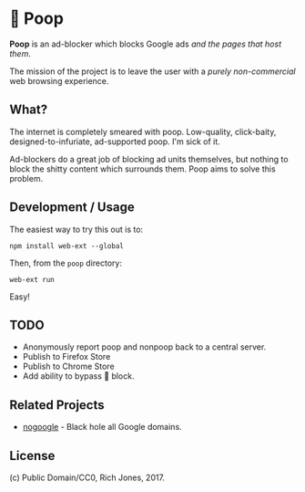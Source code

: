 # 💩 Poop

**Poop** is an ad-blocker which blocks Google ads _and the pages that host them_.

The mission of the project is to leave the user with a _purely non-commercial_ web browsing experience.

## What?

The internet is completely smeared with poop. Low-quality, click-baity, designed-to-infuriate, ad-supported poop. I'm sick of it.

Ad-blockers do a great job of blocking ad units themselves, but nothing to block the shitty content which surrounds them. Poop aims to solve this problem.

## Development / Usage

The easiest way to try this out is to:

`npm install web-ext --global`

Then, from the `poop` directory:

`web-ext run`

Easy!

## TODO
 * Anonymously report poop and nonpoop back to a central server.
 * Publish to Firefox Store
 * Publish to Chrome Store
 * Add ability to bypass 💩 block.

## Related Projects
 * [nogoogle](https://github.com/Miserlou/nogoogle) - Black hole all Google domains.

## License

(c) Public Domain/CC0, Rich Jones, 2017.
